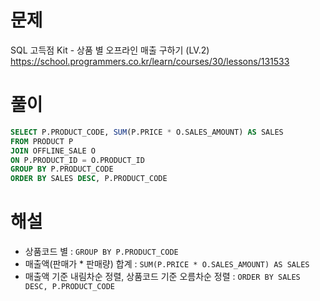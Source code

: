 # 문제
SQL 고득점 Kit - 상품 별 오프라인 매출 구하기 (LV.2)
https://school.programmers.co.kr/learn/courses/30/lessons/131533


# 풀이

```SQL
SELECT P.PRODUCT_CODE, SUM(P.PRICE * O.SALES_AMOUNT) AS SALES
FROM PRODUCT P
JOIN OFFLINE_SALE O
ON P.PRODUCT_ID = O.PRODUCT_ID
GROUP BY P.PRODUCT_CODE
ORDER BY SALES DESC, P.PRODUCT_CODE
```


# 해설
* 상품코드 별 : `GROUP BY P.PRODUCT_CODE`
* 매출액(판매가 * 판매량) 합계 : `SUM(P.PRICE * O.SALES_AMOUNT) AS SALES`
* 매출액 기준 내림차순 정렬, 상품코드 기준 오름차순 정렬 : `ORDER BY SALES DESC, P.PRODUCT_CODE`